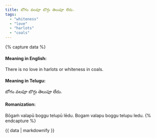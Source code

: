 ```yaml
---
title: బోగం వలపూ బొగ్గు తెలుపూ లేదు.
tags:
  - "whiteness"
  - "love"
  - "harlots"
  - "coals"
---
```


{% capture data %}
#### Meaning in English:
There is no love in harlots or whiteness in coals.

#### Meaning in Telugu:
బోగం వలపూ బొగ్గు తెలుపూ లేదు.

#### Romanization:
Bōgaṁ valapū boggu telupū lēdu.
Bogam valapu boggu telupu ledu.
{% endcapture %}

{{ data | markdownify }}

